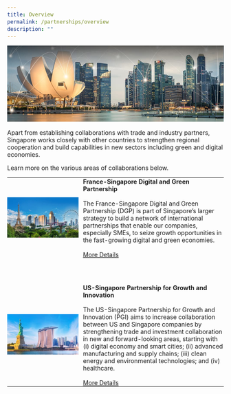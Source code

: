 ```yaml
---
title: Overview
permalink: /partnerships/overview
description: ""
---
```

![Banner](/images/Partnerships/Overview/Partnerships%20_OverviewBanner.jpg)

Apart from establishing collaborations with trade and industry partners, Singapore works closely with other countries to strengthen regional cooperation and build capabilities in new sectors including green and digital economies.

Learn more on the various areas of collaborations below.

<table style="width:100%">
	<tr>
		<td style="width:35%; padding: 0 10px 30px 0">
			<img src="/images/Partnerships/Overview/Partnerships%20_OverviewDGP.jpg" style="width:100%;height=100%" alt="DGP">
		</td>
		<td style="padding: 0 0 30px 0">
			<strong>France-Singapore Digital and Green Partnership</strong><br><br>
			<div>The France-Singapore Digital and Green Partnership (DGP) is part of Singapore’s larger strategy to build a network of international partnerships that enable our companies, especially SMEs, to seize growth opportunities in the fast-growing digital and green economies.</div><br>
			<a href="/partnerships/dgp">More Details</a>
		</td>
	</tr>
	<tr>
		<td style="width:35%; padding: 30px 10px 0 0">
			<img src="/images/Partnerships/Overview/Partnerships%20_OverviewPGI.jpg" style="width:100%;height=100%" alt="PGI">
		</td>
		<td style="padding: 30px 0 0 0">
			<b>US-Singapore Partnership for Growth and Innovation</b><br><br>
			<div>The US-Singapore Partnership for Growth and Innovation (PGI) aims to increase collaboration between US and Singapore companies by strengthening trade and investment collaboration in new and forward-looking areas, starting with (i) digital economy and smart cities; (ii) advanced manufacturing and supply chains; (iii) clean energy and environmental technologies; and (iv) healthcare.</div><br>
			<a href="/partnerships/pgi">More Details</a>
		</td>
	</tr>
</table>